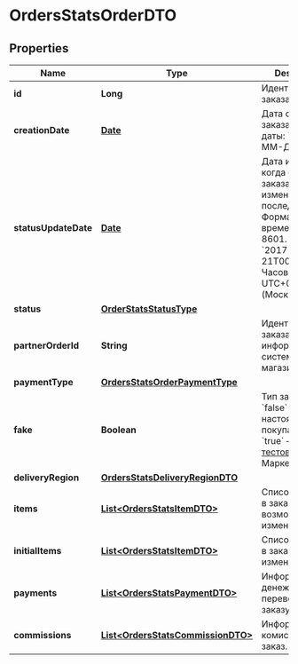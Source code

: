 

# OrdersStatsOrderDTO

## Properties

Name | Type | Description | Notes
------------ | ------------- | ------------- | -------------
**id** | **Long** | Идентификатор заказа. |  [optional]
**creationDate** | [**Date**](Date.md) | Дата создания заказа.  Формат даты: &#x60;ГГГГ-ММ-ДД&#x60;.  |  [optional]
**statusUpdateDate** | [**Date**](Date.md) | Дата и время, когда статус заказа был изменен в последний раз.  Формат даты и времени: ISO 8601. Например, &#x60;2017-11-21T00:00:00&#x60;. Часовой пояс — UTC+03:00 (Москва).  |  [optional]
**status** | [**OrderStatsStatusType**](OrderStatsStatusType.md) |  |  [optional]
**partnerOrderId** | **String** | Идентификатор заказа в информационной системе магазина. |  [optional]
**paymentType** | [**OrdersStatsOrderPaymentType**](OrdersStatsOrderPaymentType.md) |  |  [optional]
**fake** | **Boolean** | Тип заказа:  * &#x60;false&#x60; — настоящий заказ покупателя.  * &#x60;true&#x60; — [тестовый](../../pushapi/concepts/sandbox.md) заказ Маркета.  |  [optional]
**deliveryRegion** | [**OrdersStatsDeliveryRegionDTO**](OrdersStatsDeliveryRegionDTO.md) |  |  [optional]
**items** | [**List&lt;OrdersStatsItemDTO&gt;**](OrdersStatsItemDTO.md) | Список товаров в заказе после возможных изменений. | 
**initialItems** | [**List&lt;OrdersStatsItemDTO&gt;**](OrdersStatsItemDTO.md) | Список товаров в заказе до изменений. |  [optional]
**payments** | [**List&lt;OrdersStatsPaymentDTO&gt;**](OrdersStatsPaymentDTO.md) | Информация о денежных переводах по заказу. | 
**commissions** | [**List&lt;OrdersStatsCommissionDTO&gt;**](OrdersStatsCommissionDTO.md) | Информация о комиссиях за заказ. | 




